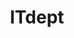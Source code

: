 ---
title: ITdept
crosslinks:
- autotldr
- linuxadmin
- xkcd
- HailCorporate
- KarmaCourt
- TheseFuckingAccounts
- jellyfish
- pwned
- sysadmin
- todayilearned
- changelog
---